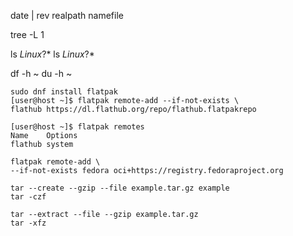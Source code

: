 date | rev
realpath namefile

tree -L 1

ls *Linux*?*
ls *Linux*\?*

df -h ~
du -h ~

```
sudo dnf install flatpak
[user@host ~]$ flatpak remote-add --if-not-exists \
flathub https://dl.flathub.org/repo/flathub.flatpakrepo

[user@host ~]$ flatpak remotes
Name    Options
flathub system

flatpak remote-add \
--if-not-exists fedora oci+https://registry.fedoraproject.org
```

```
tar --create --gzip --file example.tar.gz example
tar -czf

tar --extract --file --gzip example.tar.gz
tar -xfz
```